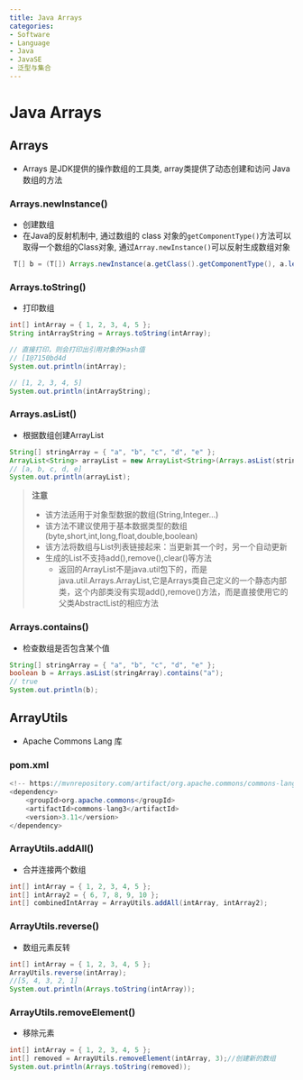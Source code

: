 ```yaml
---
title: Java Arrays
categories:
- Software
- Language
- Java
- JavaSE
- 泛型与集合
---
```

# Java Arrays

## Arrays

- Arrays 是JDK提供的操作数组的工具类, array类提供了动态创建和访问 Java 数组的方法

### Arrays.newInstance()

- 创建数组
- 在Java的反射机制中, 通过数组的 class 对象的`getComponentType()`方法可以取得一个数组的Class对象,  通过`Array.newInstance()`可以反射生成数组对象

```java
 T[] b = (T[]) Arrays.newInstance(a.getClass().getComponentType(), a.length);
```

### Arrays.toString()

- 打印数组

```java
int[] intArray = { 1, 2, 3, 4, 5 };
String intArrayString = Arrays.toString(intArray);

// 直接打印，则会打印出引用对象的Hash值
// [I@7150bd4d
System.out.println(intArray);

// [1, 2, 3, 4, 5]
System.out.println(intArrayString);
```

### Arrays.asList()

- 根据数组创建ArrayList

```java
String[] stringArray = { "a", "b", "c", "d", "e" };
ArrayList<String> arrayList = new ArrayList<String>(Arrays.asList(stringArray));
// [a, b, c, d, e]
System.out.println(arrayList);
```

> **注意**
>
> - 该方法适用于对象型数据的数组(String,Integer...)
> - 该方法不建议使用于基本数据类型的数组(byte,short,int,long,float,double,boolean)
> - 该方法将数组与List列表链接起来：当更新其一个时，另一个自动更新
> - 生成的List不支持add(),remove(),clear()等方法
>   - 返回的ArrayList不是java.util包下的，而是java.util.Arrays.ArrayList,它是Arrays类自己定义的一个静态内部类，这个内部类没有实现add(),remove()方法，而是直接使用它的父类AbstractList的相应方法
>

### Arrays.contains()

- 检查数组是否包含某个值

```java
String[] stringArray = { "a", "b", "c", "d", "e" };
boolean b = Arrays.asList(stringArray).contains("a");
// true
System.out.println(b);
```

## ArrayUtils

- Apache Commons Lang 库

### pom.xml

```java
<!-- https://mvnrepository.com/artifact/org.apache.commons/commons-lang3 -->
<dependency>
    <groupId>org.apache.commons</groupId>
    <artifactId>commons-lang3</artifactId>
    <version>3.11</version>
</dependency>
```

### ArrayUtils.addAll()

- 合并连接两个数组

```java
int[] intArray = { 1, 2, 3, 4, 5 };
int[] intArray2 = { 6, 7, 8, 9, 10 };
int[] combinedIntArray = ArrayUtils.addAll(intArray, intArray2);
```

### ArrayUtils.reverse()

- 数组元素反转

```java
int[] intArray = { 1, 2, 3, 4, 5 };
ArrayUtils.reverse(intArray);
//[5, 4, 3, 2, 1]
System.out.println(Arrays.toString(intArray));
```

### ArrayUtils.removeElement()

- 移除元素

```java
int[] intArray = { 1, 2, 3, 4, 5 };
int[] removed = ArrayUtils.removeElement(intArray, 3);//创建新的数组
System.out.println(Arrays.toString(removed));
```

